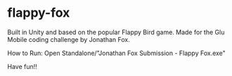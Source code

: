 # flappy-fox
Built in Unity and based on the popular Flappy Bird game. Made for the Glu Mobile coding challenge by Jonathan Fox.

How to Run:
Open Standalone/"Jonathan Fox Submission - Flappy Fox.exe"

Have fun!!
